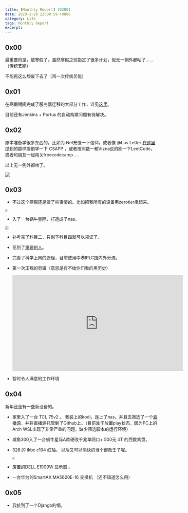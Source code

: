 ```yaml
---
title: [Monthly Report] 202001
date: 2020-1-29 22:00:59 +0800
category: Life
tags: Monthly Report
excerpt: 
---
```




## 0x00

最重要的是，放寒假了。虽然寒假之前指定了很多计划，但无一例外都咕了...... （传统艺能）

不能再这么颓废下去了（再一次传统艺能）



## 0x01

在寒假期间完成了服务器迁移的大部分工作，详见[这里](https://aaaab3n.co/technology/2020/01/14/server-move.html)。

目前还有Jenkins + Portus 的自动构建问题有待解决。


## 0x02

原本准备学很多东西的。比如为.Net充值一下信仰，或者像 @Luv Letter [在这里](https://www.zhihu.com/question/57767264/answer/494104330) 提到的那样提前学一下 CSAPP ，或者按照数一和Vizna说的刷一下LeetCode，或者和朋友一起闯关freecodecamp ....

以上无一例外都咕了。

![](https://5s8cpa.sn.files.1drv.com/y4maqfweDfp4HuCI65LHehdWl7pwDEbodU1MT0Z3YE9ThZoPSoQcLzZxPVd42RFpGZ9wJhfKTd-IQEdKPZyOaPxZ2KanFd1pkqUyxfYXrXhZ-VjOXIhmTV2l_yyrlwFzFPUWysILxcqWTsMn0EQgwDUsHmvO8ehM_7QWIPpxBKrFRU4U10PSIn-W-zbFdzIv8up2hEJEhHwW97-NCy3RcNKdw?width=75&height=75&cropmode=none)

## 0x03

- 不过这个寒假还是做了些事情的。比如把我所有的设备用zerotier串起来。

<img src="https://5s8apa.sn.files.1drv.com/y4mgK6XWZxJnZPvUDaAN4Fg4KVoYJazTddTYVWTa-vob9uS8Mt0BOfDsXU5q3m8KBIn_1cCv52K0arFiCQfDRIK1gjiip0Olm-LacDFpJwmUDPPTAmCYPv48A5qiuD3Y1xUUmfRSnWVyyt5wuGPBSYeVVFW5QnZwaYF4UEIhDIQFJ1iRAXyPMfhVdn2-6c4wdxQZ0fkfwR_Bg67N1-lixVZxQ?width=1083&amp;height=870&amp;cropmode=none" style="zoom:50%;" />

- 入了一台蜗牛星际，打造成了nas。

<img src="https://5s8zpa.sn.files.1drv.com/y4mYPX4t6MKFidB4zW3D0NFzYMnaXCcK3i2uzTvdvhrnLweOb7ohY56chsvyUUdsq0-LvEhztpoq1asix7UbRqwnQWxP9MIqnZ90ByXoIuVplrbrDPbMGm5kXlN_821w62EiIzxy7SFa1loUXrJ6fyA8bUux-XxjyQUXnFBMA-bJJ1diqad3ltfV80GfbK7I0Om-3achnUMdNSZbTXU0q2h0Q?width=1860&amp;height=710&amp;cropmode=none" style="zoom:67%;" />

- 补考完了科目二，只剩下科目四就可以领证了。

- 见到了[重要的人](https://twitter.com/nyovelt/status/1218387725482487808)。

- 完善了科学上网的途径，目前使用中港IPLC国内外分流。

- 第一次正规的剪辑（意思是有不给你们看的黑历史）

  <iframe width="560" height="315" src="https://www.youtube.com/embed/6ZM0vb-qxeE" frameborder="0" allow="accelerometer; autoplay; encrypted-media; gyroscope; picture-in-picture" allowfullscreen></iframe>

- 暂时令人满意的工作环境



## 0x04

新年还是有一些新设备的。

- 家里入了一台 TCL 75v2 。 我装上的kodi，连上了nas，并且去筛选了一个[直播源](https://github.com/Nyovelt/m3u8_Shanghai)，并将直播源托管到了Github上。（目前处于放置play状态，因为PC上的Arch WSL出现了非常严重的问题，缺少筛选脚本的运行环境）

- 咸鱼300入了一台蜗牛星际A款硬改千兆单网口+ 500元 4T 的西数紫盘。

- 328 的 ikbc c104 红轴。 以后又可以愉快的当个键政壬了呢。

  <img src="https://5s8bpa.sn.files.1drv.com/y4mxVhy_2U8cVLX-VD2tqSUuzF5s67o7k87P1V8LY_zItPL-GeT15ZqI_XEaWR_ZvvcFob-8M81-SZ9qYICo5V07qhUabs-M3En7qcZ2PV3TNl1SOit8RIfk4fD5JCudlYr01GAYO_tt9IoMJxN7X6ubWZbYDxR5qgKevbn7sdBcc4tho06W1tX5Z3oZAWCf7kfhNHhSOtgynWwQD0nkAEnmQ?width=440&amp;height=562&amp;cropmode=none" style="zoom:50%;" />

- 废置的DELL E1909W 显示器 。

- 一台华为的SmartAX MA5620E-16 交换机 （还不知道怎么用）



## 0x05

- 我接到了一个Django的锅。